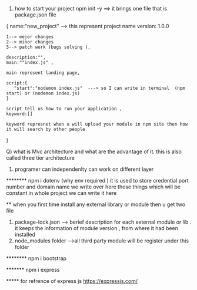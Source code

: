 1) how to start your project
npm init -y ==> it brings one file that is package.json file

{
    name:"new_project"  --> this represent project name
    version: 1.0.0

    1--> mejor changes
    2--> minor changes
    3--> patch work (bugs solving ),

    description:"",
    main:""index.js" ,

    main represent landing page,

    script:{
       "start":"nodemon index.js"  ---> so I can write in terminal  (npm start) or (nodemon index.js)
    }

    script tell us how to run your application ,
    keyword:[]

    keyword represnet when u will upload your module in npm site then how it will search by other people
}

Q) what is Mvc architecture and what are the advantage of it. this is also called three tier architecture

1. programer can independenlty can work on different layer


******** npm i dotenv    (why env required  )
 it is used to store credential
 port number and domain name we write over here
 those things which will be constant in whole project we can write it here


** when you first time install any external library or module then u get two file 
1. package-lock.json  --> berief description for each external module or lib . it keeps the information of module version , from where
                          it had been installed
2. node_modules folder -->all third party module will be register under this folder


******** npm i bootstrap

******* npm i express


*****  for refrence of express js
https://expressjs.com/




